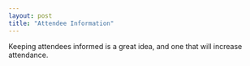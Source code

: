 ```yaml
---
layout: post
title: "Attendee Information"
---
```


Keeping attendees informed is a great idea, and one that will increase attendance.
